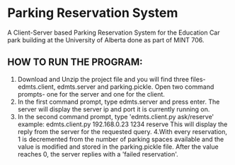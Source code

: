# Parking Reservation System
A Client-Server based Parking Reservation System for the Education Car park building at the University of Alberta done as part of MINT 706.


## HOW TO RUN THE PROGRAM:
1. Download and Unzip the project file and you will find three files- edmts.client, edmts.server and parking.pickle. Open two command prompts- one for the server and one for the client.
2. In the first command prompt, type edmts.server and press enter. The server will display the server ip and port it is currently running on.
3. In the second command prompt, type 'edmts.client.py <ip address> <port> ask/reserve'
example: edmts.client.py 192.168.0.23 1234 reserve
This will display the reply from the server for the requested query.
4.With every reservation, 1 is decremented from the number of parking spaces available and the value is modified and stored in the parking.pickle file. After the value reaches 0, the server replies with a 'failed reservation'.
